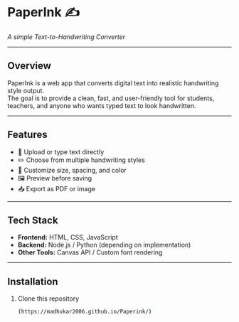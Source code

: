 # PaperInk ✍️  
*A simple Text-to-Handwriting Converter*

---

## Overview  
PaperInk is a web app that converts digital text into realistic handwriting style output.  
The goal is to provide a clean, fast, and user-friendly tool for students, teachers, and anyone who wants typed text to look handwritten.

---

## Features  
- 📄 Upload or type text directly  
- ✏️ Choose from multiple handwriting styles  
- 🎨 Customize size, spacing, and color  
- 🖼️ Preview before saving  
- 📥 Export as PDF or image  

---

## Tech Stack  
- **Frontend:** HTML, CSS, JavaScript  
- **Backend:** Node.js / Python (depending on implementation)  
- **Other Tools:** Canvas API / Custom font rendering  

---

## Installation  

1. Clone this repository  
   ```bash
   (https://madhukar2006.github.io/Paperink/)
